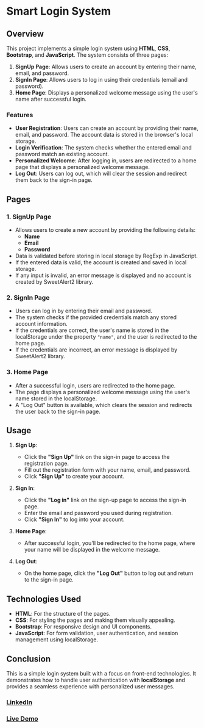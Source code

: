 # Smart Login System

## Overview

This project implements a simple login system using **HTML**, **CSS**, **Bootstrap**, and **JavaScript**. The system consists of three pages:

1. **SignUp Page**: Allows users to create an account by entering their name, email, and password.
2. **SignIn Page**: Allows users to log in using their credentials (email and password).
3. **Home Page**: Displays a personalized welcome message using the user's name after successful login.

### Features

- **User Registration**: Users can create an account by providing their name, email, and password. The account data is stored in the browser's local storage.
- **Login Verification**: The system checks whether the entered email and password match an existing account.
- **Personalized Welcome**: After logging in, users are redirected to a home page that displays a personalized welcome message.
- **Log Out**: Users can log out, which will clear the session and redirect them back to the sign-in page.

## Pages

### 1. **SignUp Page**

- Allows users to create a new account by providing the following details:
  - **Name**
  - **Email**
  - **Password**
- Data is validated before storing in local storage by RegExp in JavaScript.
- If the entered data is valid, the account is created and saved in local storage.
- If any input is invalid, an error message is displayed and no account is created by SweetAlert2 library.

### 2. **SignIn Page**

- Users can log in by entering their email and password.
- The system checks if the provided credentials match any stored account information.
- If the credentials are correct, the user's name is stored in the localStorage under the property `"name"`, and the user is redirected to the home page.
- If the credentials are incorrect, an error message is displayed by SweetAlert2 library.

### 3. **Home Page**

- After a successful login, users are redirected to the home page.
- The page displays a personalized welcome message using the user's name stored in the localStorage.
- A "Log Out" button is available, which clears the session and redirects the user back to the sign-in page.

## Usage

1. **Sign Up**:

   - Click the **"Sign Up"** link on the sign-in page to access the registration page.
   - Fill out the registration form with your name, email, and password.
   - Click **"Sign Up"** to create your account.

2. **Sign In**:

   - Click the **"Log in"** link on the sign-up page to access the sign-in page.
   - Enter the email and password you used during registration.
   - Click **"Sign In"** to log into your account.

3. **Home Page**:

   - After successful login, you'll be redirected to the home page, where your name will be displayed in the welcome message.

4. **Log Out**:
   - On the home page, click the **"Log Out"** button to log out and return to the sign-in page.

## Technologies Used

- **HTML**: For the structure of the pages.
- **CSS**: For styling the pages and making them visually appealing.
- **Bootstrap**: For responsive design and UI components.
- **JavaScript**: For form validation, user authentication, and session management using localStorage.

## Conclusion

This is a simple login system built with a focus on front-end technologies. It demonstrates how to handle user authentication with **localStorage** and provides a seamless experience with personalized user messages.

### [LinkedIn](https://www.linkedin.com/in/mohammed-ashraf0/)

### [Live Demo](https://mo-ashraf-elsayed.github.io/Login-system/)

